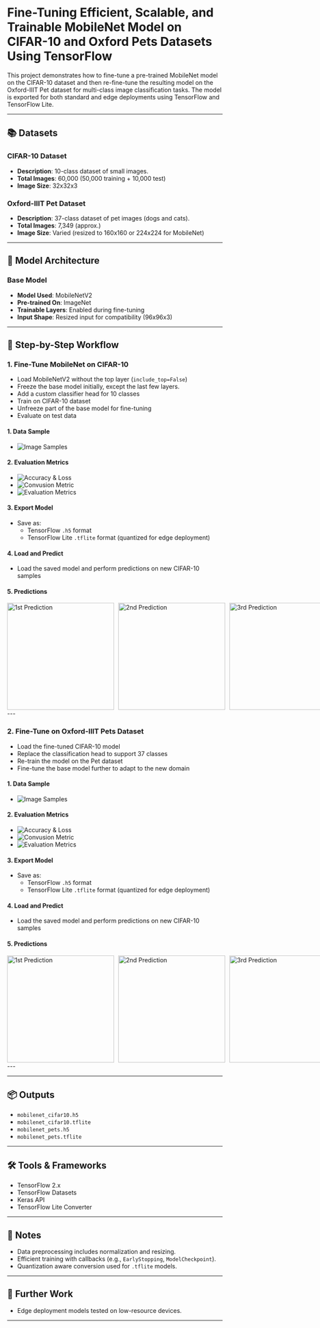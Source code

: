 # Fine-Tuning Efficient, Scalable, and Trainable MobileNet Model on CIFAR-10 and Oxford Pets Datasets Using TensorFlow

This project demonstrates how to fine-tune a pre-trained MobileNet model on the CIFAR-10 dataset and then re-fine-tune the resulting model on the Oxford-IIIT Pet dataset for multi-class image classification tasks. The model is exported for both standard and edge deployments using TensorFlow and TensorFlow Lite.

---

## 📚 Datasets

### CIFAR-10 Dataset
- **Description**: 10-class dataset of small images.
- **Total Images**: 60,000 (50,000 training + 10,000 test)
- **Image Size**: 32x32x3

### Oxford-IIIT Pet Dataset
- **Description**: 37-class dataset of pet images (dogs and cats).
- **Total Images**: 7,349 (approx.)
- **Image Size**: Varied (resized to 160x160 or 224x224 for MobileNet)

---

## 🧠 Model Architecture

### Base Model
- **Model Used**: MobileNetV2
- **Pre-trained On**: ImageNet
- **Trainable Layers**: Enabled during fine-tuning
- **Input Shape**: Resized input for compatibility (96x96x3)

---

## 🔁 Step-by-Step Workflow

### 1. Fine-Tune MobileNet on CIFAR-10
- Load MobileNetV2 without the top layer (`include_top=False`)
- Freeze the base model initially, except the last few layers.
- Add a custom classifier head for 10 classes
- Train on CIFAR-10 dataset
- Unfreeze part of the base model for fine-tuning
- Evaluate on test data

#### 1. Data Sample
- ![Image Samples](cifar-10\cifar_sample.png)

#### 2. Evaluation Metrics
- ![Accuracy & Loss](cifar-10\acc_loss.png)
- ![Convusion Metric](cifar-10\conv_metrics.png)
- ![Evaluation Metrics](cifar-10\metrics.png)

#### 3. Export Model
- Save as:
  - TensorFlow `.h5` format
  - TensorFlow Lite `.tflite` format (quantized for edge deployment)

#### 4. Load and Predict
- Load the saved model and perform predictions on new CIFAR-10 samples

#### 5. Predictions
<div style="display: flex; justify-content: space-between; gap: 10px;">
  <img src="cifar-10/pred1.png" alt="1st Prediction" width="250"/>
  <img src="cifar-10/pred2.png" alt="2nd Prediction" width="250"/>
  <img src="cifar-10/pred3.png" alt="3rd Prediction" width="250"/>
</div>
---





### 2. Fine-Tune on Oxford-IIIT Pets Dataset
- Load the fine-tuned CIFAR-10 model
- Replace the classification head to support 37 classes
- Re-train the model on the Pet dataset
- Fine-tune the base model further to adapt to the new domain

#### 1. Data Sample
- ![Image Samples](pets-37\pets_sample.png)

#### 2. Evaluation Metrics
- ![Accuracy & Loss](pets-37\acc_loss.png)
- ![Convusion Metric](pets-37\conv_metrics.png)
- ![Evaluation Metrics](pets-37\metrics.png)

#### 3. Export Model
- Save as:
  - TensorFlow `.h5` format
  - TensorFlow Lite `.tflite` format (quantized for edge deployment)

#### 4. Load and Predict
- Load the saved model and perform predictions on new CIFAR-10 samples

#### 5. Predictions
<div style="display: flex; justify-content: space-between; gap: 10px;">
  <img src="pets-37/pred1.png" alt="1st Prediction" width="250"/>
  <img src="pets-37/pred2.png" alt="2nd Prediction" width="250"/>
  <img src="pets-37/pred3.png" alt="3rd Prediction" width="250"/>
</div>
---

---

## 📦 Outputs

- `mobilenet_cifar10.h5`
- `mobilenet_cifar10.tflite`
- `mobilenet_pets.h5`
- `mobilenet_pets.tflite`

---

## 🛠️ Tools & Frameworks

- TensorFlow 2.x
- TensorFlow Datasets
- Keras API
- TensorFlow Lite Converter

---

## 🚀 Notes

- Data preprocessing includes normalization and resizing.
- Efficient training with callbacks (e.g., `EarlyStopping`, `ModelCheckpoint`).
- Quantization aware conversion used for `.tflite` models.

---

## 🚧 Further Work

- Edge deployment models tested on low-resource devices.

---